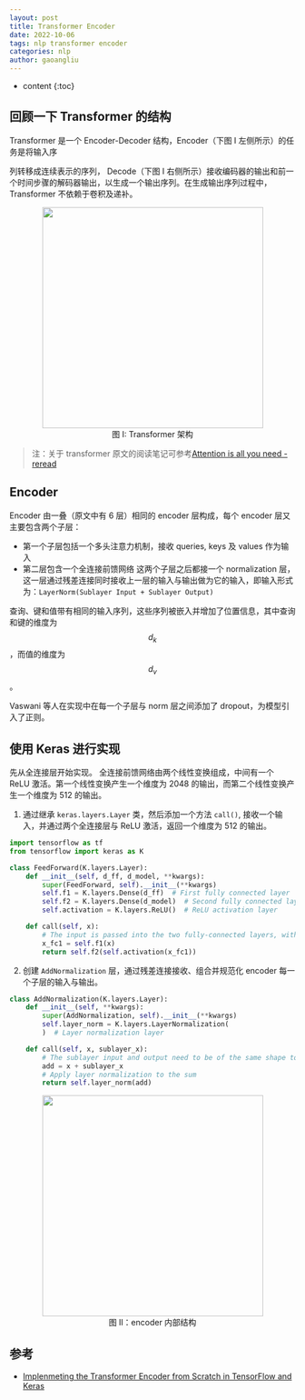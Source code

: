 ```yaml
---
layout: post
title: Transformer Encoder
date: 2022-10-06
tags: nlp transformer encoder
categories: nlp
author: gaoangliu
---
```

* content
{:toc}



## 回顾一下 Transformer 的结构 

Transformer 是一个 Encoder-Decoder 结构，Encoder（下图 I 左侧所示）的任务是将输入序



列转移成连续表示的序列， Decode（下图 I 右侧所示）接收编码器的输出和前一个时间步骤的解码器输出，以生成一个输出序列。在生成输出序列过程中， Transformer 不依赖于卷积及递补。 

<center> <img src="https://s3.bmp.ovh/imgs/2022/10/06/2052026273c7533a.png" width=389pt> </center>
<center> 图 I: Transformer 架构 </center> 

> 注：关于 transformer 原文的阅读笔记可参考[Attention is all you need - reread
]({{site.baseurl}}/2022/09/30/Attention-is-all-you-need-reread/)

## Encoder 
Encoder 由一叠（原文中有 6 层）相同的 encoder 层构成，每个 encoder 层又主要包含两个子层：
- 第一个子层包括一个多头注意力机制，接收 queries, keys 及 values 作为输入
- 第二层包含一个全连接前馈网络 
这两个子层之后都接一个 normalization 层，这一层通过残差连接同时接收上一层的输入与输出做为它的输入，即输入形式为：`LayerNorm(Sublayer Input + Sublayer Output)`

查询、键和值带有相同的输入序列，这些序列被嵌入并增加了位置信息，其中查询和键的维度为 $$d_k$$，而值的维度为 $$d_v$$。

Vaswani 等人在实现中在每一个子层与 norm 层之间添加了 dropout，为模型引入了正则。 

## 使用 Keras 进行实现
先从全连接层开始实现。 全连接前馈网络由两个线性变换组成，中间有一个 ReLU 激活。第一个线性变换产生一个维度为 2048 的输出，而第二个线性变换产生一个维度为 512 的输出。

1. 通过继承 `keras.layers.Layer` 类，然后添加一个方法 `call()`, 接收一个输入，并通过两个全连接层与 ReLU 激活，返回一个维度为 512 的输出。 

```python
import tensorflow as tf
from tensorflow import keras as K

class FeedForward(K.layers.Layer):
    def __init__(self, d_ff, d_model, **kwargs):
        super(FeedForward, self).__init__(**kwargs)
        self.f1 = K.layers.Dense(d_ff)  # First fully connected layer
        self.f2 = K.layers.Dense(d_model)  # Second fully connected layer
        self.activation = K.layers.ReLU()  # ReLU activation layer

    def call(self, x):
        # The input is passed into the two fully-connected layers, with a ReLU in between
        x_fc1 = self.f1(x)
        return self.f2(self.activation(x_fc1))
```

2. 创建 `AddNormalization` 层，通过残差连接接收、组合并规范化 encoder 每一个子层的输入与输出。 
```python
class AddNormalization(K.layers.Layer):
    def __init__(self, **kwargs):
        super(AddNormalization, self).__init__(**kwargs)
        self.layer_norm = K.layers.LayerNormalization(
        )  # Layer normalization layer

    def call(self, x, sublayer_x):
        # The sublayer input and output need to be of the same shape to be summed
        add = x + sublayer_x
        # Apply layer normalization to the sum
        return self.layer_norm(add)
```

<center> <img src="http://jalammar.github.io/images/t/transformer_resideual_layer_norm_2.png" width=389pt> </center>
<center> 图 II：encoder 内部结构 </center> 


## 参考
- [Implenmeting the Transformer Encoder from Scratch in TensorFlow and Keras](https://machinelearningmastery.com/implementing-the-transformer-encoder-from-scratch-in-tensorflow-and-keras/)
